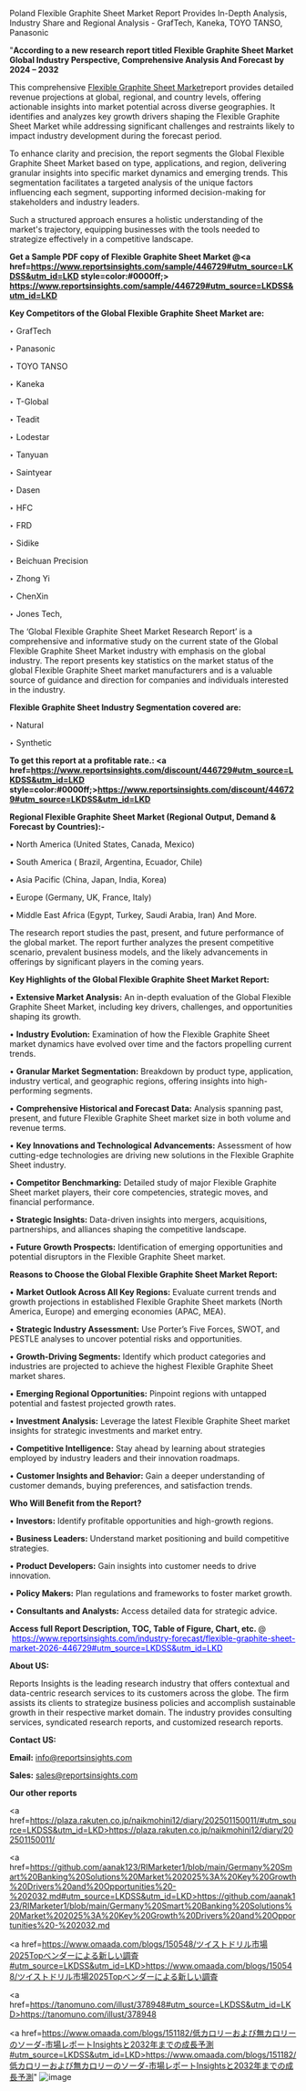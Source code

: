 Poland Flexible Graphite Sheet Market Report Provides In-Depth Analysis, Industry Share and Regional Analysis - GrafTech, Kaneka, TOYO TANSO, Panasonic

"<strong>According to a new research report titled Flexible Graphite Sheet Market Global Industry Perspective, Comprehensive Analysis And Forecast by 2024 – 2032</strong>

This comprehensive <a href=https://www.reportsinsights.com/sample/446729>Flexible Graphite Sheet Market</a>report provides detailed revenue projections at global, regional, and country levels, offering actionable insights into market potential across diverse geographies. It identifies and analyzes key growth drivers shaping the Flexible Graphite Sheet Market while addressing significant challenges and restraints likely to impact industry development during the forecast period.

To enhance clarity and precision, the report segments the Global Flexible Graphite Sheet Market based on type, applications, and region, delivering granular insights into specific market dynamics and emerging trends. This segmentation facilitates a targeted analysis of the unique factors influencing each segment, supporting informed decision-making for stakeholders and industry leaders.

Such a structured approach ensures a holistic understanding of the market's trajectory, equipping businesses with the tools needed to strategize effectively in a competitive landscape.

<strong>Get a Sample PDF copy of Flexible Graphite Sheet Market </strong><strong>@<a href=https://www.reportsinsights.com/sample/446729#utm_source=LKDSS&utm_id=LKD style=color:#0000ff;> https://www.reportsinsights.com/sample/446729#utm_source=LKDSS&utm_id=LKD</a></strong></font>

<strong>Key Competitors of the Global Flexible Graphite Sheet Market are:</strong>

‣ GrafTech

‣ Panasonic

‣ TOYO TANSO

‣ Kaneka

‣ T-Global

‣ Teadit

‣ Lodestar

‣ Tanyuan

‣ Saintyear

‣ Dasen

‣ HFC

‣ FRD

‣ Sidike

‣ Beichuan Precision

‣ Zhong Yi

‣ ChenXin

‣ Jones Tech,

The ‘Global Flexible Graphite Sheet Market Research Report’ is a comprehensive and informative study on the current state of the Global Flexible Graphite Sheet Market industry with emphasis on the global industry. The report presents key statistics on the market status of the global Flexible Graphite Sheet market manufacturers and is a valuable source of guidance and direction for companies and individuals interested in the industry.

<strong>Flexible Graphite Sheet Industry Segmentation covered are:</strong>

‣ Natural

‣ Synthetic

<strong>To get this report at a profitable rate.: <a href=https://www.reportsinsights.com/discount/446729#utm_source=LKDSS&utm_id=LKD style=color:#0000ff;>https://www.reportsinsights.com/discount/446729#utm_source=LKDSS&utm_id=LKD</a></strong></font>

<strong>Regional Flexible Graphite Sheet Market (Regional Output, Demand &amp; Forecast by Countries):-</strong>

• North America (United States, Canada, Mexico)

• South America ( Brazil, Argentina, Ecuador, Chile)

• Asia Pacific (China, Japan, India, Korea)

• Europe (Germany, UK, France, Italy)

• Middle East Africa (Egypt, Turkey, Saudi Arabia, Iran) And More.

The research report studies the past, present, and future performance of the global market. The report further analyzes the present competitive scenario, prevalent business models, and the likely advancements in offerings by significant players in the coming years.

<strong>Key Highlights of the Global Flexible Graphite Sheet Market Report:</strong>

• <strong>Extensive Market Analysis:</strong> An in-depth evaluation of the Global Flexible Graphite Sheet Market, including key drivers, challenges, and opportunities shaping its growth.

• <strong>Industry Evolution:</strong> Examination of how the Flexible Graphite Sheet market dynamics have evolved over time and the factors propelling current trends.

• <strong>Granular Market Segmentation:</strong> Breakdown by product type, application, industry vertical, and geographic regions, offering insights into high-performing segments.

• <strong>Comprehensive Historical and Forecast Data:</strong> Analysis spanning past, present, and future Flexible Graphite Sheet market size in both volume and revenue terms.

• <strong>Key Innovations and Technological Advancements:</strong> Assessment of how cutting-edge technologies are driving new solutions in the Flexible Graphite Sheet industry.

• <strong>Competitor Benchmarking:</strong> Detailed study of major Flexible Graphite Sheet market players, their core competencies, strategic moves, and financial performance.

• <strong>Strategic Insights:</strong> Data-driven insights into mergers, acquisitions, partnerships, and alliances shaping the competitive landscape.

• <strong>Future Growth Prospects:</strong> Identification of emerging opportunities and potential disruptors in the Flexible Graphite Sheet market.

<strong>Reasons to Choose the Global Flexible Graphite Sheet Market Report:</strong>

• <strong>Market Outlook Across All Key Regions:</strong> Evaluate current trends and growth projections in established Flexible Graphite Sheet markets (North America, Europe) and emerging economies (APAC, MEA).

• <strong>Strategic Industry Assessment:</strong> Use Porter’s Five Forces, SWOT, and PESTLE analyses to uncover potential risks and opportunities.

• <strong>Growth-Driving Segments:</strong> Identify which product categories and industries are projected to achieve the highest Flexible Graphite Sheet market shares.

• <strong>Emerging Regional Opportunities:</strong> Pinpoint regions with untapped potential and fastest projected growth rates.

• <strong>Investment Analysis:</strong> Leverage the latest Flexible Graphite Sheet market insights for strategic investments and market entry.

• <strong>Competitive Intelligence:</strong> Stay ahead by learning about strategies employed by industry leaders and their innovation roadmaps.

• <strong>Customer Insights and Behavior:</strong> Gain a deeper understanding of customer demands, buying preferences, and satisfaction trends.

<strong>Who Will Benefit from the Report?</strong>

• <strong>Investors:</strong> Identify profitable opportunities and high-growth regions.

• <strong>Business Leaders:</strong> Understand market positioning and build competitive strategies.

• <strong>Product Developers:</strong> Gain insights into customer needs to drive innovation.

• <strong>Policy Makers:</strong> Plan regulations and frameworks to foster market growth.

• <strong>Consultants and Analysts:</strong> Access detailed data for strategic advice.
</ul>
<strong>Access full Report Description, TOC, Table of Figure, Chart, etc. </strong>@  <a href=https://www.reportsinsights.com/industry-forecast/flexible-graphite-sheet-market-2026-446729#utm_source=LKDSS&utm_id=LKD style=color:#0000ff;>https://www.reportsinsights.com/industry-forecast/flexible-graphite-sheet-market-2026-446729#utm_source=LKDSS&utm_id=LKD</a></font>

<strong><strong>About US</strong>:</strong>

Reports Insights is the leading research industry that offers contextual and data-centric research services to its customers across the globe. The firm assists its clients to strategize business policies and accomplish sustainable growth in their respective market domain. The industry provides consulting services, syndicated research reports, and customized research reports.

<strong>Contact US:</strong>

<p class=""""><b>Email:</b> <a href=mailto:info@reportsinsights.com>info@reportsinsights.com</a></p>
<p class=""""><b>Sales:</b> <a href=mailto:sales@reportsinsights.com>sales@reportsinsights.com</a></p>

<strong>Our other reports</strong>

<a href=https://plaza.rakuten.co.jp/naikmohini12/diary/202501150011/#utm_source=LKDSS&utm_id=LKD>https://plaza.rakuten.co.jp/naikmohini12/diary/202501150011/</a>

<a href=https://github.com/aanak123/RIMarketer1/blob/main/Germany%20Smart%20Banking%20Solutions%20Market%202025%3A%20Key%20Growth%20Drivers%20and%20Opportunities%20-%202032.md#utm_source=LKDSS&utm_id=LKD>https://github.com/aanak123/RIMarketer1/blob/main/Germany%20Smart%20Banking%20Solutions%20Market%202025%3A%20Key%20Growth%20Drivers%20and%20Opportunities%20-%202032.md</a>

<a href=https://www.omaada.com/blogs/150548/ツイストドリル市場2025Topベンダーによる新しい調査#utm_source=LKDSS&utm_id=LKD>https://www.omaada.com/blogs/150548/ツイストドリル市場2025Topベンダーによる新しい調査</a>

<a href=https://tanomuno.com/illust/378948#utm_source=LKDSS&utm_id=LKD>https://tanomuno.com/illust/378948</a>

<a href=https://www.omaada.com/blogs/151182/低カロリーおよび無カロリーのソーダ-市場レポートInsightsと2032年までの成長予測#utm_source=LKDSS&utm_id=LKD>https://www.omaada.com/blogs/151182/低カロリーおよび無カロリーのソーダ-市場レポートInsightsと2032年までの成長予測</a>"
![image](https://github.com/user-attachments/assets/0d832966-de3c-4987-b8f7-18350e3e769e)
